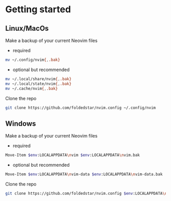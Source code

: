 # Getting started

## Linux/MacOs

Make a backup of your current Neovim files

- required

```bash
mv ~/.config/nvim{,.bak}
```

- optional but recommended

```bash
mv ~/.local/share/nvim{,.bak}
mv ~/.local/state/nvim{,.bak}
mv ~/.cache/nvim{,.bak}
```

Clone the repo

```bash
git clone https://github.com/foldedstar/nvim.config ~/.config/nvim
```

## Windows

Make a backup of your current Neovim files

- required

```bash
Move-Item $env:LOCALAPPDATA\nvim $env:LOCALAPPDATA\nvim.bak
```

- optional but recommended

```bash
Move-Item $env:LOCALAPPDATA\nvim-data $env:LOCALAPPDATA\nvim-data.bak
```

Clone the repo

```bash
git clone https://github.com/foldedstar/nvim.config $env:LOCALAPPDATA\nvim
```
